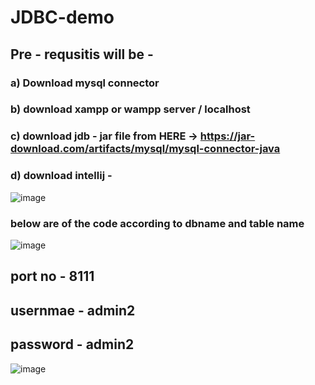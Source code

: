 # JDBC-demo

## Pre - requsitis will be -
### a) Download mysql connector
### b) download xampp or wampp server  / localhost
### c) download jdb - jar file from HERE -> https://jar-download.com/artifacts/mysql/mysql-connector-java
### d) download intellij  - 

![image](https://user-images.githubusercontent.com/40432616/180617411-3b81bd03-5e61-44b5-8a7c-c64d0698d727.png)


### below are of the code according to dbname and table name


![image](https://user-images.githubusercontent.com/40432616/180617441-fb6d6dc2-b7d6-40d5-bff5-0bbf5116c240.png)



## port no - 8111
## usernmae - admin2
## password - admin2



![image](https://user-images.githubusercontent.com/40432616/180617465-3bb9ce1c-8d69-4b44-baf5-8d5abd337706.png)
